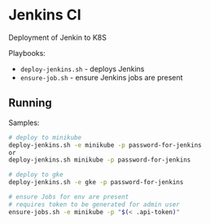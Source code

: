 # Jenkins CI

Deployment of Jenkin to K8S

Playbooks:

* `deploy-jenkins.sh` - deploys Jenkins
* `ensure-job.sh` - ensure Jenkins jobs are present

## Running

Samples:

```bash
# deploy to minikube
deploy-jenkins.sh -e minikube -p password-for-jenkins
or
deploy-jenkins.sh minikube -p password-for-jenkins

# deploy to gke
deploy-jenkins.sh -e gke -p password-for-jenkins

# ensure Jobs for env are present
# requires token to be generated for admin user
ensure-jobs.sh -e minikube -p "$(< .api-token)"
```
